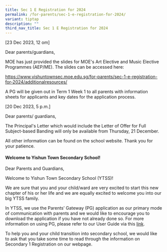 ```yaml
---
title: Sec 1 E Registration for 2024
permalink: /for-parents/sec-1-e-registration-for-2024/
variant: tiptap
description: ""
third_nav_title: Sec 1 E Registration for 2024
---
```

<p>[23 Dec 2023, 12 om]</p><p>Dear parents/guardians,</p><p>MOE has just provided the slides for MOE's Art Elective and Music Elective Programmes (AEP/ME). The slides can be accessed here:</p><p><a href="https://www.yishuntownsec.moe.edu.sg/for-parents/sec-1-e-registration-for-2024/additionalresources/" rel="noopener noreferrer nofollow" target="_blank">https://www.yishuntownsec.moe.edu.sg/for-parents/sec-1-e-registration-for-2024/additionalresources/</a></p><p>A PG will be given out in Term 1 Week 1 to all parents with information sheets for applicants and key dates for the application process.</p><p>[20 Dec 2023, 5 p.m.]</p><p>Dear parents/ guardians,</p><p>The Principal's Letter which would include the Letter of Offer for Full Subject-based Banding will only be available from Thursday, 21 December.</p><p>All other information can be found on the school website. Thank you for your patience.</p><p></p><h4>Welcome to Yishun Town Secondary School!</h4><p>Dear Parents and Guardians,</p><p>Welcome to Yishun Town Secondary School (YTSS)!</p><p>We are sure that you and your child/ward are very excited to start this new chapter of his or her life and we are equally excited to welcome you into our big YTSS family.</p><p>In YTSS, we use the Parents’ Gateway (PG) application as our primary mode of communication with parents and we would like to encourage you to download the application if you have not already done so. For more information on using PG, please refer to our User Guide via this <a href="https://www.yishuntownsec.moe.edu.sg/parents-links/parents-gateway/" rel="noopener noreferrer nofollow" target="_blank">link</a>.</p><p>To help you and your child transition into secondary school, we would like to ask that you take some time to read through the information on Secondary 1 Registration on our webpage.</p>